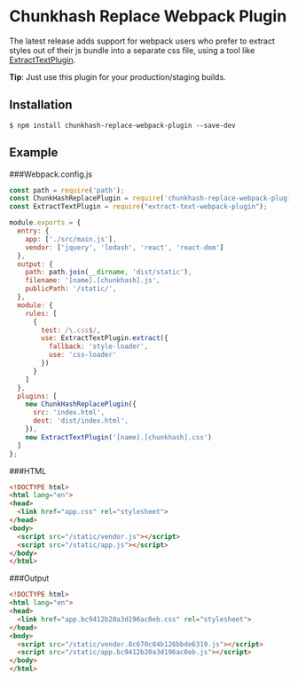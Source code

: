 Chunkhash Replace Webpack Plugin
================================
The latest release adds support for webpack users who prefer to extract styles out of their js bundle into a separate css file, using a tool like [ExtractTextPlugin](https://www.npmjs.com/package/extract-text-webpack-plugin).

**Tip**: Just use this plugin for your production/staging builds.

## Installation
```shell
$ npm install chunkhash-replace-webpack-plugin --save-dev
```

## Example

###Webpack.config.js

```javascript
const path = require('path');
const ChunkHashReplacePlugin = require('chunkhash-replace-webpack-plugin');
const ExtractTextPlugin = require("extract-text-webpack-plugin");

module.exports = {
  entry: {
    app: ['./src/main.js'],
    vendor: ['jquery', 'lodash', 'react', 'react-dom']
  },
  output: {
    path: path.join(__dirname, 'dist/static'),
    filename: '[name].[chunkhash].js',
    publicPath: '/static/',
  },
  module: {
    rules: [
      {
        test: /\.css$/,
        use: ExtractTextPlugin.extract({
          fallback: 'style-loader',
          use: 'css-loader'
        })
      }
    ]
  },
  plugins: [
    new ChunkHashReplacePlugin({
      src: 'index.html',
      dest: 'dist/index.html',
    }),
    new ExtractTextPlugin('[name].[chunkhash].css')
  ]
};
```
###HTML

```html
<!DOCTYPE html>
<html lang="en">
<head>
  <link href="app.css" rel="stylesheet">
</head>
<body>
  <script src="/static/vendor.js"></script>
  <script src="/static/app.js"></script>
</body>
</html>
```

###Output

```html
<!DOCTYPE html>
<html lang="en">
<head>
  <link href="app.bc9412b20a3d196ac0eb.css" rel="stylesheet">
</head>
<body>
  <script src="/static/vendor.8c670c84b126bbde6319.js"></script>
  <script src="/static/app.bc9412b20a3d196ac0eb.js"></script>
</body>
</html>
```